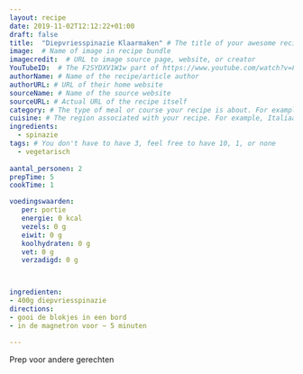 ```yaml
---
layout: recipe
date: 2019-11-02T12:12:22+01:00
draft: false
title:  "Diepvriesspinazie Klaarmaken" # The title of your awesome recipe
image:  # Name of image in recipe bundle
imagecredit:  # URL to image source page, website, or creator
YouTubeID:  # The F2SYDXV1W1w part of https://www.youtube.com/watch?v=F2SYDXV1W1w
authorName: # Name of the recipe/article author
authorURL: # URL of their home website
sourceName: # Name of the source website
sourceURL: # Actual URL of the recipe itself
category: # The type of meal or course your recipe is about. For example: "dinner", "entree", or "dessert".
cuisine: # The region associated with your recipe. For example, Italiaans, Mediterraans", or Eigen.
ingredients:
  - spinazie
tags: # You don't have to have 3, feel free to have 10, 1, or none
  - vegetarisch
 
aantal_personen: 2
prepTime: 5
cookTime: 1

voedingswaarden:
   per: portie
   energie: 0 kcal
   vezels: 0 g
   eiwit: 0 g
   koolhydraten: 0 g
   vet: 0 g
   verzadigd: 0 g



ingredienten:
- 400g diepvriesspinazie
directions:
- gooi de blokjes in een bord
- in de magnetron voor ~ 5 minuten

---
```


Prep voor andere gerechten
